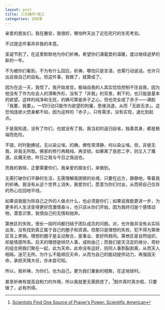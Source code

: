 ```yaml
---
layout: post
title: 三次循环•其三
categories: 日知录
---
```



亲爱的朋友们，我在雅安，我很好，哪怕昨天出了近在咫尺的生死考验。

不过提这件事并非我的本意。

圣诞节到了，在这里默默地为你们祈祷。希望你们满载爱的温暖，度过继续追梦的新的一年。

不为被你们看到，不为有什么回应，祈祷，哪怕只是言语，也需行动说话。也许只出自我自己的自私。但这件事，我做了，就算成了。

因为在这一天，我悟了。我开始发现，极端自我的人其实恰恰控制不住自我，因为他没有了作为社会人的清晰外形，没有了「非我」的背景，剩下的，也只能是基本的欲望。这样的纯净和无扰，的确可算是赤子之心，但也完全成了赤子——满脸「我要，我要」。一切行动只能作为欲望的附庸，思维消退，从而「无欲无求」。这恐怕连欲火焚身都不如，因为这样的「赤子」，只有需求，没有实现，退化到起点。

于是我知道，没有了你们，也就没有了我，我当初的返归自省，独善其身，都是极端而危险。

不错，时时勤拂拭，无以染尘埃。的确，佛性常清静，何以染尘埃。但，非彼无我，非我无所取。佛家的修行再精纯、再坚韧，如果离了慈悲二字，则又入了魔道。此魔无他，昨日之我与今日之我战也。

而我的救赎，正要需要你们，我亲爱的朋友们，来做到。

无需打破你们平静的生活，无需理解我困顿的处境，只要在远方，静静地，等着我的祈祷。我没有从这个世界上消失，我爱你们，愿意为你们付出，从而把自己仅存的热心拉回地平线。

如果说我能为除自己之外的人做点什么，也必须是你们；如果说我能更进一步，为更多的人生活变得更好而激情奋斗，也只该从你们开始，因为我终归是个感情动物，潜意识里，我恨自己的无情和抛弃。

第叁区的失败，很长一段时间都归结于团队成员的问题。对，也许我并没有从实际出发，没有找到真正属于自己的圈子和资源。但那只是理想的失败，犯不得为第叁区背上黑锅。理想的圈子是主动聚合，是事业、爱好所趋同。第叁区是自然组织，却是情感所系。后天的理想是倾尽人事，成败由己；而我们是天注定的缘分，奇妙的组合把我们聚在一起，此为天命。此命没有运好，则同人事割裂剥离，从而天人相隔，迷茫无所。为什么不能顺应天命，从而为自己的能动提供动力，再强固天命，承担天降大任，亦未尝可知。

所以，我祈祷，为你们，也为自己，更为我们重新的相聚，在这地球村。

甚至祈祷有提高自制力的作用，所以我就更无需顾虑了。[^1]假作真时真亦假，只要做了，必有所得。




[^1]: [Scientists Find One Source of Prayer’s Power: Scientific American](http://www.scientificamerican.com/article.cfm?id=scientists-find-one-source-of-prayers-power)